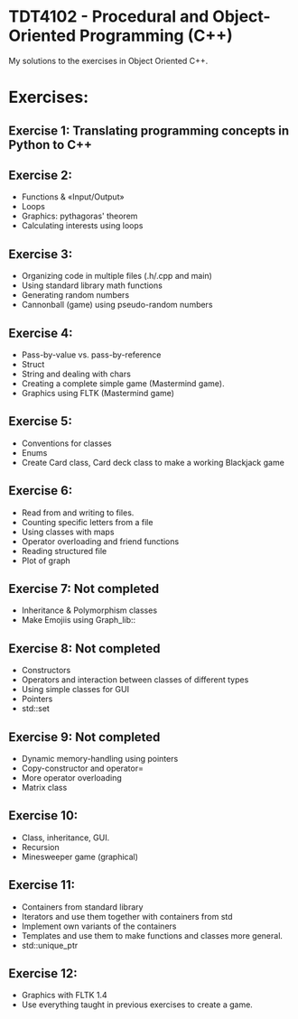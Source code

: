 # TDT4102 - Procedural and Object-Oriented Programming (C++)
My solutions to the exercises in Object Oriented C++.

# Exercises:
## Exercise 1: Translating programming concepts in Python to C++
## Exercise 2:
-  Functions & «Input/Output»
-  Loops
- Graphics: pythagoras' theorem
- Calculating interests using loops
## Exercise 3: 
- Organizing code in multiple files (.h/.cpp and main)
- Using standard library math functions
- Generating random numbers
- Cannonball (game) using pseudo-random numbers
## Exercise 4: 
- Pass-by-value vs. pass-by-reference
- Struct
- String and dealing with chars
- Creating a complete simple game (Mastermind game).
- Graphics using FLTK (Mastermind game)
## Exercise 5:
- Conventions for classes
- Enums
- Create Card class, Card deck class to make a working Blackjack game
## Exercise 6:
- Read from and writing to files.
- Counting specific letters from a file
- Using classes with maps
- Operator overloading and friend functions
- Reading structured file
- Plot of graph
## Exercise 7: Not completed
- Inheritance & Polymorphism classes
- Make Emojiis using Graph_lib::
## Exercise 8: Not completed
- Constructors
- Operators and interaction between classes of different types
- Using simple classes for GUI
- Pointers
- std::set
## Exercise 9: Not completed
- Dynamic memory-handling using pointers
- Copy-constructor and operator=
- More operator overloading
- Matrix class
## Exercise 10:
- Class, inheritance, GUI.
- Recursion
- Minesweeper game (graphical)
## Exercise 11:
- Containers from standard library
- Iterators and use them together with containers from std
- Implement own variants of the containers
- Templates and use them to make functions and classes more general.
- std::unique_ptr
## Exercise 12:
- Graphics with FLTK 1.4
- Use everything taught in previous exercises to create a game.
